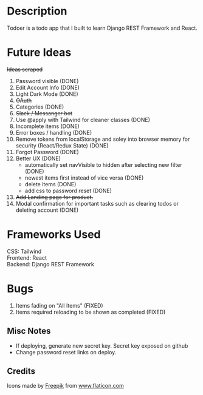 # Description

Todoer is a todo app that I built to learn Django REST Framework and React.

# Future Ideas

~~Ideas scraped~~
1. Password visible (DONE)
2. Edit Account Info (DONE)
3. Light Dark Mode (DONE)
4. ~~OAuth~~
5. Categories (DONE)
6. ~~Slack / Messanger bot~~
7. Use @apply with Tailwind for cleaner classes (DONE)
8. Incomplete items (DONE)
9. Error boxes / handling (DONE)
10. Remove tokens from localStorage and soley into browser memory for security (React/Redux State) (DONE) 
11. Forgot Password (DONE)
12. Better UX (DONE)
    - automatically set navVisible to hidden after selecting new filter (DONE)
    - newest items first instead of vice versa (DONE)
    - delete items (DONE)
    - add css to password reset (DONE)
13. ~~Add Landing page for product.~~
14. Modal confirmation for important tasks such as clearing todos or deleting account (DONE) 

# Frameworks Used

CSS: Tailwind        
Frontend: React         
Backend: Django REST Framework          

# Bugs

1. Items fading on "All Items" (FIXED)
2. Items required reloading to be shown as completed (FIXED)

## Misc Notes

- If deploying, generate new secret key. Secret key exposed on github
- Change password reset links on deploy.

## Credits

<div>Icons made by <a href="http://www.freepik.com/" title="Freepik">Freepik</a> from <a href="https://www.flaticon.com/" title="Flaticon">www.flaticon.com</a></div>
